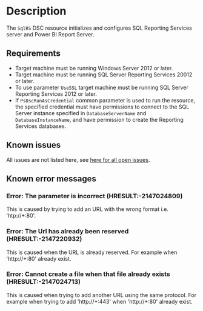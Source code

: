 # Description

The `SqlRS` DSC resource initializes and configures SQL Reporting Services
server and Power BI Report Server.

## Requirements

* Target machine must be running Windows Server 2012 or later.
* Target machine must be running SQL Server Reporting Services 20012 or later.
* To use parameter `UseSSL` target machine must be running SQL Server Reporting
  Services 2012 or later.
* If `PsDscRunAsCredential` common parameter is used to run the resource, the
  specified credential must have permissions to connect to the SQL Server instance
  specified in `DatabaseServerName` and `DatabaseInstanceName`, and have permission
  to create the Reporting Services databases.

## Known issues

All issues are not listed here, see [here for all open issues](https://github.com/dsccommunity/SqlServerDsc/issues?q=is%3Aissue+is%3Aopen+in%3Atitle+SqlRS).

## Known error messages

### Error: The parameter is incorrect (HRESULT:-2147024809)

This is caused by trying to add an URL with the wrong format
i.e. 'htp://+:80'.

### Error: The Url has already been reserved (HRESULT:-2147220932)

This is caused when the URL is already reserved. For example when 'http://+:80'
already exist.

### Error: Cannot create a file when that file already exists (HRESULT:-2147024713)

This is caused when trying to add another URL using the same protocol. For example
when trying to add 'http://+:443' when 'http://+:80' already exist.
